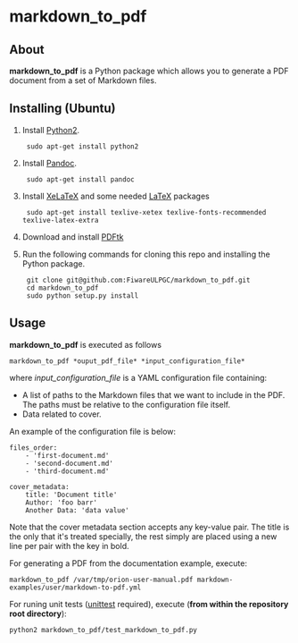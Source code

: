 # markdown_to_pdf

## About

**markdown_to_pdf** is a Python package which allows you to generate a PDF document from a set of Markdown files.


## Installing (Ubuntu)

1. Install [Python2](https://www.python.org/).

        sudo apt-get install python2

2. Install [Pandoc](http://pandoc.org/).

        sudo apt-get install pandoc

3. Install [XeLaTeX](http://www.xelatex.org/) and some needed [LaTeX](http://www.latex-project.org/) packages

        sudo apt-get install texlive-xetex texlive-fonts-recommended texlive-latex-extra

4. Download and install [PDFtk](https://www.pdflabs.com/tools/pdftk-server/)

5. Run the following commands for cloning this repo and installing the Python package.

        git clone git@github.com:FiwareULPGC/markdown_to_pdf.git
        cd markdown_to_pdf
        sudo python setup.py install

## Usage

**markdown_to_pdf** is executed as follows

```
markdown_to_pdf *ouput_pdf_file* *input_configuration_file*
```

where *input_configuration_file* is a YAML configuration file containing:
* A list of paths to the Markdown files that we want to include in the PDF. The paths must be relative to the configuration file itself.
* Data related to cover.

An example of the configuration file is below:

```
files_order:
    - 'first-document.md'
    - 'second-document.md'
    - 'third-document.md'

cover_metadata:
    title: 'Document title'
    Author: 'foo barr'
    Another Data: 'data value'
```

Note that the cover metadata section accepts any key-value pair. The title is the only that it's treated specially, the rest simply are placed using a new line per pair with the key in bold.


For generating a PDF from the documentation example, execute:

```
markdown_to_pdf /var/tmp/orion-user-manual.pdf markdown-examples/user/markdown-to-pdf.yml
```

For runing unit tests ([unittest](https://docs.python.org/2/library/unittest.html) required), execute (**from within the repository root directory**):

```
python2 markdown_to_pdf/test_markdown_to_pdf.py
```
